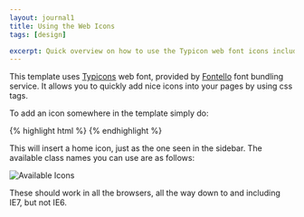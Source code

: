 ```yaml
---
layout: journal1
title: Using the Web Icons
tags: [design]

excerpt: Quick overview on how to use the Typicon web font icons included with this template. 
---
```


This template uses [Typicons][ty] web font, provided by [Fontello][fo] font bundling service. It allows you to quickly
add nice icons into your pages by using css tags. 

To add an icon somewhere in the template simply do:

{% highlight html %}
<i class="icon-home"></i>
{% endhighlight %}

This will insert a home icon, just as the one seen in the sidebar. The available class names you can use are as follows:

![Available Icons][icons]

These should work in all the browsers, all the way down to and including IE7, but not IE6.



[ty]: http://typicons.com/
[fo]: http://fontello.com/

[icons]: /resources/img/icons.png "Available Icons"